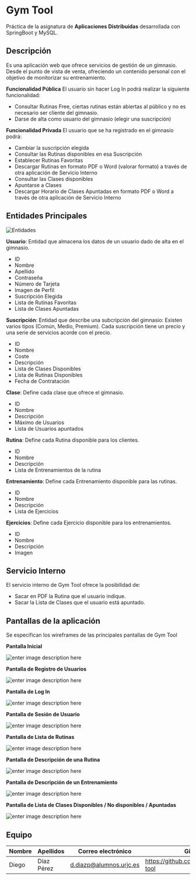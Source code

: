 # Gym Tool
Práctica de la asignatura de **Aplicaciones Distribuidas** desarrollada con SpringBoot y MySQL.

## Descripción
Es una aplicación web que ofrece servicios de gestión de un gimnasio. Desde el punto de vista de venta, ofreciendo un contenido personal con el objetivo de monitorizar su entrenamiento.

**Funcionalidad Pública**
El usuario sin hacer Log In podrá realizar la siguiente funcionalidad:
 - Consultar Rutinas Free, ciertas rutinas están abiertas al público y no es necesario ser cliente del gimnasio.
 - Darse de alta como usuario del gimnasio (elegir una suscripción)

**Funcionalidad Privada**
El usuario que se ha registrado en el gimnasio podrá:
 - Cambiar la suscripción elegida
 - Consultar las Rutinas disponibles en esa Suscripción
 - Establecer Rutinas Favoritas
 - Descargar Rutinas en formato PDF o Word (valorar formato) a través de otra aplicación de Servicio Interno
 - Consultar las Clases disponibles
 - Apuntarse a Clases
 - Descargar Horario de Clases Apuntadas en formato PDF o Word a través de otra aplicación de Servicio Interno
 
## Entidades Principales

![Entidades](https://lh3.googleusercontent.com/kLFb6NB2ofyC-5d6LtP_TR7xpEbuDae-w7sL_e12eyDMTnikBpTjZHFSlqoPgbEHHsPeDR2fBqA "Entidades")

**Usuario**: Entidad que almacena los datos de un usuario dado de alta en el gimnasio.
 - ID
 - Nombre
 - Apellido
 - Contraseña
 - Número de Tarjeta
 - Imagen de Perfil
 - Suscripción Elegida
 - Lista de Rutinas Favoritas
 - Lista de Clases Apuntadas

**Suscripción**: Entidad que describe una subcripción del gimnasio: Existen varios tipos (Común, Medio, Premium). Cada suscripción tiene un precio y una serie de servicios acorde con el precio.
 - ID
 - Nombre
 - Coste
 - Descripción
 - Lista de Clases Disponibles
 - Lista de Rutinas Disponibles
 - Fecha de Contratación

**Clase**: Define cada clase que ofrece el gimnasio.
 - ID
 - Nombre
 - Descripción
 - Máximo de Usuarios
 - Lista de Usuarios apuntados

**Rutina**: Define cada Rutina disponible para los clientes.
 - ID
 - Nombre
 - Descripción
 - Lista de Entrenamientos de la rutina
 
 **Entrenamiento**: Define cada Entrenamiento disponible para las rutinas.
 - ID
 - Nombre
 - Descripción
 - Lista de Ejercicios
 
 **Ejercicios**: Define cada Ejercicio disponible para los entrenamientos.
 - ID
 - Nombre
 - Descripción
 - Imagen

## Servicio Interno
El servicio interno de Gym Tool ofrece la posibilidad de:

 - Sacar en PDF la Rutina que el usuario indique.
 - Sacar la Lista de Clases que el usuario está apuntado.
 
 ## Pantallas de la aplicación
Se especifican los wireframes de las principales pantallas de Gym Tool

**Pantalla Inicial**

![enter image description here](https://lh3.googleusercontent.com/Q3Pm-5GcA4Sg46-KxoQTU632IPalqO84Be96QGSX1BqTQGuRp4vG50K7izajPDL_EVkK21CtAJ8)

**Pantalla de Registro de Usuarios**

![enter image description here](https://lh3.googleusercontent.com/CRrTp0ZNrD-ZLyMFIWpeKlm8GF11wsq6ZRXY1iWv-t3cebN3wK2RIndIzGhBUgVPgAWKrtQuBus)

**Pantalla de Log In**

![enter image description here](https://lh3.googleusercontent.com/8rltkS-lVh5arPnq4FEBoc33ZJCnrlxmh7jokL1FlfshNGh8jenGuAIpt-KzRPiOuX8-R_aYjEU)

**Pantalla de Sesión de Usuario**

![enter image description here](https://lh3.googleusercontent.com/fjky4JEIhm0KSv4ASrMgBkyCfR71GyvEHFT10oHHgRaX4cm_VQ39O4jUqz4yL510oyCyso13lj4)

**Pantalla de Lista de Rutinas**

![enter image description here](https://lh3.googleusercontent.com/6SdmLgpxTWzdbaoNQT_SVgWCIurv-Ok4TTAJYtN2x-juz17bkzw72LNhzgAT-oEflTmcRr2RyFc)

**Pantalla de Descripción de una Rutina**

![enter image description here](https://lh3.googleusercontent.com/GWMUru0k1yiPcyipwBtaECXp9B9aDvuty5I4PUQg_KqPwLk2l5usfUVjndBr7sMK_gY6x8jLVYo)

**Pantalla de Descripción de un Entrenamiento**

![enter image description here](https://lh3.googleusercontent.com/ezO8Bg4ez64he7KXWHWiU209GA7CGAEK2mhHz7DwRSlM9CyLzOxwV_zfxiX-rPxL_UGjErMWJjA)

**Pantalla de Lista de Clases Disponibles / No disponibles / Apuntadas**

![enter image description here](https://lh3.googleusercontent.com/MLA4h6Oj3LCjlaPZhfqLHVs_ZUTbM1QpaAKB5wGhzgGEdcQr3tcufCDmFQjveFtINue8eWD7szU)

## Equipo
|Nombre|Apellidos|Correo electrónico|Github
|--|--|--|--|
|Diego|Díaz Pérez|d.diazp@alumnos.urjc.es|https://github.com/didushow/gym-tool
